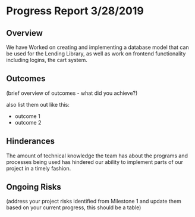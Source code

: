 # Progress Report 3/28/2019
## Overview
We have Worked on creating and implementing a database model that can be used for the Lending Library, as well as work on frontend functionality including logins, the cart system.

## Outcomes
(brief overview of outcomes - what did you achieve?)

also list them out like this:
* outcome 1
* outcome 2

## Hinderances
The amount of technical knowledge the team has about the programs and processes being used has hindered our ability to implement parts of our project in a timely fashion.

## Ongoing Risks
(address your project risks identified from Milestone 1 and update them based on your current progress, this should be a table)
